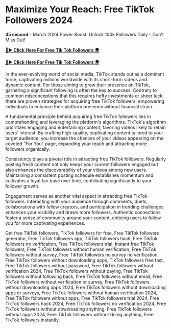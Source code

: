 # Maximize Your Reach: Free TikTok Followers 2024

**35 second** - March 2024 Power Boost: Unlock 100k Followers Daily - Don't Miss Out!

[**🔴► Click Here For Free Tik Tok Followers 🌍**](https://jimaddadel.github.io/tiktok)

[**🔴► Click Here For Free Tik Tok Followers 🌍**](https://jimaddadel.github.io/tiktok)



 In the ever-evolving world of social media, TikTok stands out as a dominant force, captivating millions worldwide with its short-form videos and dynamic content. For those aiming to grow their presence on TikTok, garnering a significant following is often the key to success. Contrary to common misconceptions that this requires hefty investments or sheer luck, there are proven strategies for acquiring free TikTok followers, empowering individuals to enhance their platform presence without financial strain.

A fundamental principle behind acquiring free TikTok followers lies in comprehending and leveraging the platform's algorithms. TikTok's algorithm prioritizes engaging and entertaining content, favoring videos likely to retain users' interest. By crafting high-quality, captivating content tailored to your target audience, you increase the chances of your videos appearing on the coveted "For You" page, expanding your reach and attracting more followers organically.

Consistency plays a pivotal role in attracting free TikTok followers. Regularly posting fresh content not only keeps your current followers engaged but also enhances the discoverability of your videos among new users. Maintaining a consistent posting schedule establishes momentum and cultivates a loyal fan base over time, contributing significantly to your follower growth.

Engagement serves as another vital aspect in attracting free TikTok followers. Interacting with your audience through comments, duets, collaborations with fellow creators, and participation in trending challenges enhances your visibility and draws more followers. Authentic connections foster a sense of community around your content, enticing users to follow you for more captivating experiences.


Get free TikTok followers, TikTok followers for free, Free TikTok followers generator, Free TikTok followers app, TikTok followers hack, Free TikTok followers no verification, Free TikTok followers trial, Instant free TikTok followers, Free TikTok followers without human verification, Free TikTok followers without survey, Free TikTok followers no survey no verification, Free TikTok followers without downloading apps, TikTok followers free fast, Free TikTok followers without password, Free TikTok followers without verification 2024, Free TikTok followers without paying, Free TikTok followers without following back, Free TikTok followers without email, Free TikTok followers without verification or survey, Free TikTok followers without downloading apps 2024, Free TikTok followers without downloading apps or surveys, Free TikTok followers without human verification 2024, Free TikTok followers without apps, Free TikTok followers trial 2024, Free TikTok followers hack 2024, Free TikTok followers no verification 2024, Free TikTok followers without downloading anything, Free TikTok followers without apps 2024, Free TikTok followers without doing anything, Free TikTok followers instantly.
